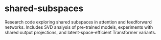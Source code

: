 # shared-subspaces
Research code exploring shared subspaces in attention and feedforward networks. Includes SVD analysis of pre-trained models, experiments with shared output projections, and latent-space-efficient Transformer variants.
